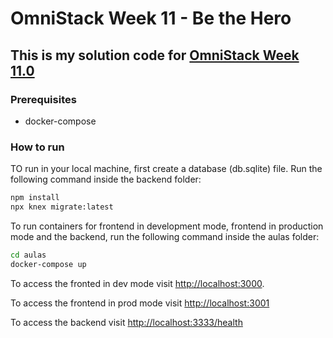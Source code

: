 # OmniStack Week 11 - Be the Hero

## This is my solution code for [OmniStack Week 11.0](https://rocketseat.com.br/week/aulas/11.0)

### Prerequisites

* docker-compose

### How to run

TO run in your local machine, first create a database (db.sqlite) file. Run the following command inside the backend folder:

```sh
npm install
npx knex migrate:latest
```
To run containers for frontend in development mode, frontend in production mode and the backend, run the following command inside the aulas folder:

```sh
cd aulas
docker-compose up
```

To access the fronted in dev mode visit <http://localhost:3000>.

To access the frontend in prod mode visit <http://localhost:3001>

To access the backend visit <http://localhost:3333/health>

